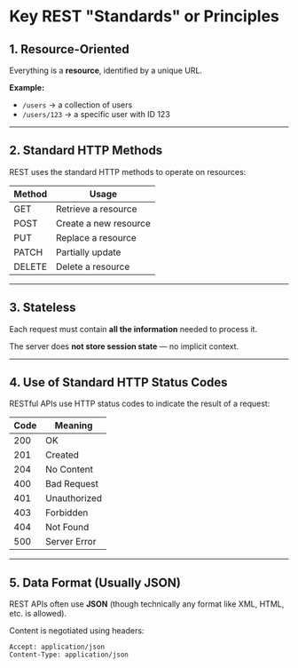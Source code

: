 # Key REST "Standards" or Principles

## 1. Resource-Oriented
Everything is a **resource**, identified by a unique URL.

**Example:**
- `/users` → a collection of users  
- `/users/123` → a specific user with ID 123

---

## 2. Standard HTTP Methods
REST uses the standard HTTP methods to operate on resources:

| Method | Usage               |
|--------|---------------------|
| GET    | Retrieve a resource |
| POST   | Create a new resource |
| PUT    | Replace a resource  |
| PATCH  | Partially update    |
| DELETE | Delete a resource   |

---

## 3. Stateless
Each request must contain **all the information** needed to process it.

The server does **not store session state** — no implicit context.

---

## 4. Use of Standard HTTP Status Codes
RESTful APIs use HTTP status codes to indicate the result of a request:

| Code | Meaning         |
|------|-----------------|
| 200  | OK              |
| 201  | Created         |
| 204  | No Content      |
| 400  | Bad Request     |
| 401  | Unauthorized    |
| 403  | Forbidden       |
| 404  | Not Found       |
| 500  | Server Error    |

---

## 5. Data Format (Usually JSON)
REST APIs often use **JSON** (though technically any format like XML, HTML, etc. is allowed).

Content is negotiated using headers:

```http
Accept: application/json
Content-Type: application/json
